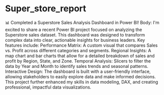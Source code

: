 # Super_store_report

📊 Completed a Superstore Sales Analysis Dashboard in Power BI!
Body:
I'm excited to share a recent Power BI project focused on analyzing the Superstore sales dataset. This dashboard was designed to transform complex data into clear, actionable insights for business leaders.
Key features include:
Performance Matrix: A custom visual that compares Sales vs. Profit across different categories and segments.
Regional Insights: A map chart and bar charts that allow for a detailed breakdown of sales and profit by Region, State, and Zone.
Temporal Analysis: Slicers to filter the data by Year and Month to identify sales trends and seasonal patterns.
Interactive Design: The dashboard is built with a user-friendly interface, allowing stakeholders to easily explore data and make informed decisions.
This project further enhanced my skills in data modeling, DAX, and creating professional, impactful data visualizations.
